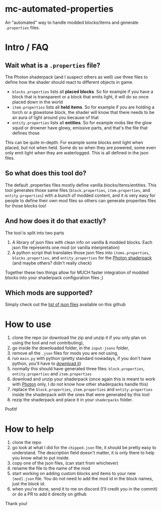 # mc-automated-properties
An "automated" way to handle modded blocks/items and generate `.properties` files.
# Intro / FAQ
## Wait what is a `.properties` file?
The Photon shaderpack (and I suspect others as well) use three files to define how the shader should react to different objects in game.
- `blocks.properties` lists all **placed blocks**. So for example if you have a block that is transparent or a block that emits light, it will do so once placed down in the world
- `item.properties` lists all **held items**. So for example if you are holding a torch or a glowstone block, the shader will know that there needs to be an aura of light around you because of that
- `entity.properties` lists all **entities**. So for example mobs like the glow squid or drowner have glowy, emissive parts, and that's the file that defines those

This can be quite in-depth. For example some blocks emit light when placed, but not when held. Some do so when they are powered, some even only emit light when they are waterlogged.
This is all defined in the json files.

## So what does this tool do?
The default .properties files mostly define vanilla blocks/items/entities.
This tool generates those same files (`block.properties`, `item.properties`, and `entity.properties`) with a bunch of modded content, and it is very easy for people to define their own mod files so others can generate properties files for those blocks too!

## And how does it do that exactly?
The tool is split into two parts
1. A library of json files with clean info on vanilla & modded blocks. Each json file represents one mod (or vanilla interpretation)
2. A python script that translates those json files into `items.properties`, `blocks.properties`, and `entity.properties` for the [Photon shaderpack](https://modrinth.com/shader/photon-shader) (and maybe others? didn't really check)

Together these two things allow for MUCH faster integration of modded blocks into your shaderpack configuration files ;)

## Which mods are supported?
Simply check out the [list of json files](https://github.com/Allexio/mc-automated-properties/tree/main/input-jsons) available on this github

# How to use
1. clone the repo (or download the zip and unzip it if you only plan on using the tool and not contributing),
2. go inside the downloaded folder, in the `input-jsons` folder,
3. remove all the `.json` files for mods you are not using,
4. run `main.py` with python (pretty standard nowadays, if you don't have python, you'll have to [download it](https://www.python.org/downloads/))
5. normally this should have generated three files: `block.properties`, `entity.properties` and `item.properties`
6. download and unzip your shaderpack (once again this is meant to work with [Photon](https://modrinth.com/shader/photon-shader) only, I do not know how other shaderpacks handle this)
7. replace the `block.properties`, `item.properties` and `entity.properties` inside the shaderpack with the ones that were generated by this tool
8. rezip the shaderpack and place it in your `shaderpacks` folder.

Profit!

# How to help
1. clone the repo
2. go look at what I did for the `chipped.json` file, it should be pretty easy to understand. The description field doesn't matter, it is only there to help you know what to put inside.
3. copy one of the json files, (can start from whichever)
4. rename the file to the name of the mod
5. start working on adding custom blocks and items to your new `[mod].json` file. You do not need to add the mod id in the block names, just the block id.
6. when you're done, send it to me on discord (I'll credit you in the commit) or do a PR to add it directly on github

Thank you!
